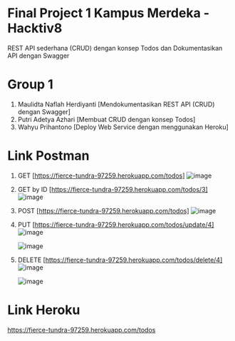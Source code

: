 # Final Project 1 Kampus Merdeka - Hacktiv8 
REST API sederhana (CRUD) dengan konsep Todos dan Dokumentasikan API dengan Swagger

# Group 1
  1. Maulidta Naflah Herdiyanti [Mendokumentasikan REST API (CRUD) dengan Swagger]
  2. Putri Adetya Azhari [Membuat CRUD dengan konsep Todos]
  3. Wahyu Prihantono [Deploy Web Service dengan menggunakan Heroku]
  
# Link Postman
  1. GET  [https://fierce-tundra-97259.herokuapp.com/todos]
     ![image](https://user-images.githubusercontent.com/112103106/197098614-3e6e4e57-fc68-4ef0-8c3c-1394f96ab318.png)
     
  2. GET by ID  [https://fierce-tundra-97259.herokuapp.com/todos/3]
     ![image](https://user-images.githubusercontent.com/112103106/197098692-b34d00f2-c8a4-4bc0-96ac-2a411f3226e0.png)
     
  3. POST   [https://fierce-tundra-97259.herokuapp.com/todos]
     ![image](https://user-images.githubusercontent.com/112103106/197098822-8be87bd7-28c2-4306-8115-2c774c88b42d.png)

  4. PUT   [https://fierce-tundra-97259.herokuapp.com/todos/update/4]
     ![image](https://user-images.githubusercontent.com/112103106/197098923-85344207-7f65-4155-bc9b-1cbee10a70d5.png)
     
     ![image](https://user-images.githubusercontent.com/112103106/197099072-3939dcab-f806-4a37-a8bc-c5d711548db8.png)

  5. DELETE   [https://fierce-tundra-97259.herokuapp.com/todos/delete/4]
     ![image](https://user-images.githubusercontent.com/112103106/197099154-c6722fd2-3a8a-49fb-9eae-e9b33b3e9cb9.png)
      
     ![image](https://user-images.githubusercontent.com/112103106/197099235-76b543e1-a3a5-430b-a5cf-01cf5c55a321.png)

# Link Heroku
  https://fierce-tundra-97259.herokuapp.com/todos
     
